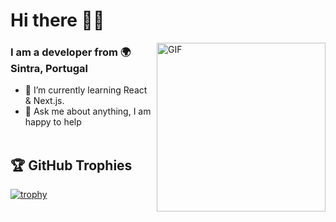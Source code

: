 
# Hi there 👋🏻
<img align="right" height="270px" alt="GIF" src="https://github.githubassets.com/images/mona-loading-dark.gif" />

### I am a developer from 🌍 Sintra, Portugal
- 🌱 I’m currently learning React & Next.js.
- 💬 Ask me about anything, I am happy to help
<br/><br/>

## 🏆 GitHub Trophies
[![trophy](https://github-profile-trophy.vercel.app/?username=nunoras&theme=nord&row=1&column=3&no-bg=true&no-frame=true)](https://github.com/ryo-ma/github-profile-trophy)


